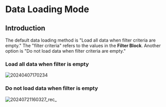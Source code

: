 # Data Loading Mode

## Introduction

The default data loading method is "Load all data when filter criteria are empty." The "filter criteria" refers to the values in the **Filter Block**. Another option is "Do not load data when filter criteria are empty."

### Load all data when filter is empty

![![20240407170234](httpsstatic-docs.nocobase.com20240407170234.png)](https://nocobase-docs.oss-cn-beijing.aliyuncs.com/![20240407170234](httpsstatic-docs.nocobase.com20240407170234.png).gif)

### Do not load data when filter is empty

![20240721160327_rec_](https://nocobase-docs.oss-cn-beijing.aliyuncs.com/20240721160327_rec_.gif)
